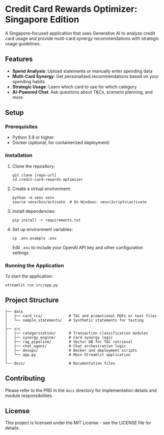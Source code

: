# Credit Card Rewards Optimizer: Singapore Edition

A Singapore-focused application that uses Generative AI to analyze credit card usage and provide multi-card synergy recommendations with strategic usage guidelines.

## Features

- **Spend Analysis**: Upload statements or manually enter spending data
- **Multi-Card Synergy**: Get personalized recommendations based on your spending habits
- **Strategic Usage**: Learn which card to use for which category
- **AI-Powered Chat**: Ask questions about T&Cs, scenario planning, and more

## Setup

### Prerequisites

- Python 3.9 or higher
- Docker (optional, for containerized deployment)

### Installation

1. Clone the repository:
   ```
   git clone [repo-url]
   cd credit-card-rewards-optimizer
   ```

2. Create a virtual environment:
   ```
   python -m venv venv
   source venv/bin/activate  # On Windows: venv\Scripts\activate
   ```

3. Install dependencies:
   ```
   pip install -r requirements.txt
   ```

4. Set up environment variables:
   ```
   cp .env.example .env
   ```
   Edit `.env` to include your OpenAI API key and other configuration settings.

### Running the Application

To start the application:

```
streamlit run src/app.py
```

## Project Structure

```
├── data
│   ├── card_tcs/            # T&C and promotional PDFs or text files
│   └── sample_statements/   # Synthetic statements for testing
│
├── src
│   ├── categorization/      # Transaction classification modules
│   ├── synergy_engine/      # Card synergy logic
│   ├── rag_pipeline/        # Vector DB for T&C retrieval
│   ├── chat_agent/          # Chat orchestration logic
│   ├── devops/              # Docker and deployment scripts
│   └── app.py               # Main Streamlit application
│
└── docs/                    # Documentation files
```

## Contributing

Please refer to the PRD in the `docs` directory for implementation details and module responsibilities.

## License

This project is licensed under the MIT License - see the LICENSE file for details.